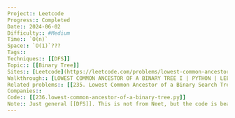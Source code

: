 ```yaml
---
Project:: Leetcode
Progress:: Completed
Date:: 2024-06-02
Difficulty:: #Medium 
Time:: `O(n)`
Space:: `O(1)`???
Tags:: 
Techniques:: [[DFS]]
Topic:: [[Binary Tree]]
Sites:: [Leetcode](https://leetcode.com/problems/lowest-common-ancestor-of-a-binary-tree/description/)
Walkthrough:: [LOWEST COMMON ANCESTOR OF A BINARY TREE I | PYTHON | LEETCODE 236 - YouTube](https://www.youtube.com/watch?v=WO1tfq2sbsI&ab_channel=CrackingFAANG)
Related problems:: [[235. Lowest Common Ancestor of a Binary Search Tree]]
Companies:: 
Code:: [[236.lowest-common-ancestor-of-a-binary-tree.py]]
Note:: Just general [[DFS]]. This is not from Neet, but the code is beautiful as well
---
```

